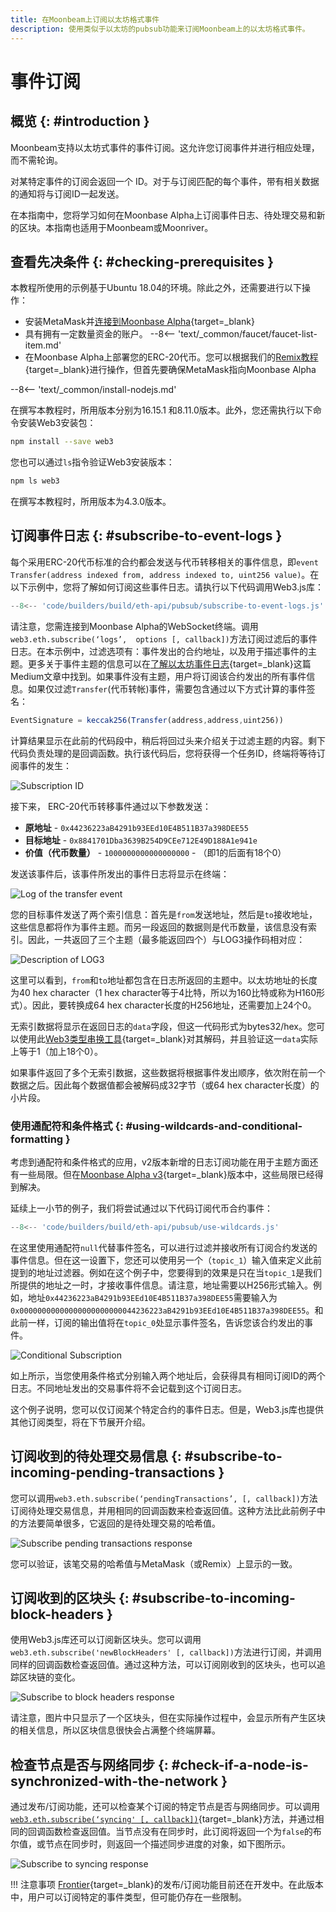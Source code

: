 ```yaml
---
title: 在Moonbeam上订阅以太坊格式事件
description: 使用类似于以太坊的pubsub功能来订阅Moonbeam上的以太坊格式事件。
---
```


# 事件订阅

## 概览  {: #introduction }

Moonbeam支持以太坊式事件的事件订阅。这允许您订阅事件并进行相应处理，而不需轮询。

对某特定事件的订阅会返回一个 ID。对于与订阅匹配的每个事件，带有相关数据的通知将与订阅ID一起发送。

在本指南中，您将学习如何在Moonbase Alpha上订阅事件日志、待处理交易和新的区块。本指南也适用于Moonbeam或Moonriver。

## 查看先决条件 {: #checking-prerequisites }

本教程所使用的示例基于Ubuntu 18.04的环境。除此之外，还需要进行以下操作：

 - 安装MetaMask并[连接到Moonbase Alpha](/tokens/connect/metamask/){target=\_blank}
 - 具有拥有一定数量资金的账户。
  --8<-- 'text/_common/faucet/faucet-list-item.md'
 - 在Moonbase Alpha上部署您的ERC-20代币。您可以根据我们的[Remix教程](/builders/build/eth-api/dev-env/remix/){target=\_blank}进行操作，但首先要确保MetaMask指向Moonbase Alpha

--8<-- 'text/_common/install-nodejs.md'

在撰写本教程时，所用版本分别为16.15.1 和8.11.0版本。此外，您还需执行以下命令安装Web3安装包：

```bash
npm install --save web3
```

您也可以通过`ls`指令验证Web3安装版本：

```bash
npm ls web3
```

在撰写本教程时，所用版本为4.3.0版本。

## 订阅事件日志 {: #subscribe-to-event-logs }

每个采用ERC-20代币标准的合约都会发送与代币转移相关的事件信息，即`event Transfer(address indexed from, address indexed to, uint256 value)`。在以下示例中，您将了解如何订阅这些事件日志。请执行以下代码调用Web3.js库：

```js
--8<-- 'code/builders/build/eth-api/pubsub/subscribe-to-event-logs.js'
```

请注意，您需连接到Moonbase Alpha的WebSocket终端。调用`web3.eth.subscribe(‘logs’,  options [, callback])`方法订阅过滤后的事件日志。在本示例中，过滤选项有：事件发出的合约地址，以及用于描述事件的主题。更多关于事件主题的信息可以在[了解以太坊事件日志](https://medium.com/mycrypto/understanding-event-logs-on-the-ethereum-blockchain-f4ae7ba50378){target=\_blank}这篇Medium文章中找到。如果事件没有主题，用户将订阅该合约发出的所有事件信息。如果仅过滤`Transfer`(代币转帐)事件，需要包含通过以下方式计算的事件签名：

```js
EventSignature = keccak256(Transfer(address,address,uint256))
```

计算结果显示在此前的代码段中，稍后将回过头来介绍关于过滤主题的内容。剩下代码负责处理的是回调函数。执行该代码后，您将获得一个任务ID，终端将等待订阅事件的发生：

![Subscription ID](/images/builders/build/eth-api/pubsub/pubsub-1.webp)

接下来， ERC-20代币转移事件通过以下参数发送：

 - **原地址** - `0x44236223aB4291b93EEd10E4B511B37a398DEE55`
 - **目标地址** - `0x8841701Dba3639B254D9CEe712E49D188A1e941e`
 - **价值（代币数量）** - `1000000000000000000` - （即1的后面有18个0）

发送该事件后，该事件所发出的事件日志将显示在终端：

![Log of the transfer event](/images/builders/build/eth-api/pubsub/pubsub-2.webp)

您的目标事件发送了两个索引信息：首先是`from`发送地址，然后是`to`接收地址，这些信息都将作为事件主题。而另一段返回的数据则是代币数量，该信息没有索引。因此，一共返回了三个主题（最多能返回四个）与LOG3操作码相对应：

![Description of LOG3](/images/builders/build/eth-api/pubsub/pubsub-3.webp)

这里可以看到，`from`和`to`地址都包含在日志所返回的主题中。以太坊地址的长度为40 hex character（1 hex character等于4比特，所以为160比特或称为H160形式）。因此，要转换成64 hex character长度的H256地址，还需要加上24个0。

无索引数据将显示在返回日志的`data`字段，但这一代码形式为bytes32/hex。您可以使用此[Web3类型串换工具](https://web3-type-converter.onbrn.com/){target=\_blank}对其解码，并且验证这一`data`实际上等于1（加上18个0）。

如果事件返回了多个无索引数据，这些数据将根据事件发出顺序，依次附在前一个数据之后。因此每个数据值都会被解码成32字节（或64 hex character长度）的小片段。

### 使用通配符和条件格式  {: #using-wildcards-and-conditional-formatting }

考虑到通配符和条件格式的应用，v2版本新增的日志订阅功能在用于主题方面还有一些局限。但在[Moonbase Alpha v3](https://moonbeam.network/announcements/moonbeam-network-upgrades-account-structure-to-match-ethereum/){target=\_blank}版本中，这些局限已经得到解决。

延续上一小节的例子，我们将尝试通过以下代码订阅代币合约事件：

```js
--8<-- 'code/builders/build/eth-api/pubsub/use-wildcards.js'
```

在这里使用通配符`null`代替事件签名，可以进行过滤并接收所有订阅合约发送的事件信息。但在这一设置下，您还可以使用另一个（`topic_1`）输入值来定义此前提到的地址过滤器。例如在这个例子中，您要得到的效果是只在当`topic_1`是我们所提供的地址之一时，才接收事件信息。请注意，地址需要以H256形式输入。例如，地址`0x44236223aB4291b93EEd10E4B511B37a398DEE55`需要输入为`0x00000000000000000000000044236223aB4291b93EEd10E4B511B37a398DEE55`。和此前一样，订阅的输出值将在`topic_0`处显示事件签名，告诉您该合约发出的事件。

![Conditional Subscription](/images/builders/build/eth-api/pubsub/pubsub-4.webp)

如上所示，当您使用条件格式分别输入两个地址后，会获得具有相同订阅ID的两个日志。不同地址发出的交易事件将不会记载到这个订阅日志。

这个例子说明，您可以仅订阅某个特定合约的事件日志。但是，Web3.js库也提供其他订阅类型，将在下节展开介绍。

## 订阅收到的待处理交易信息 {: #subscribe-to-incoming-pending-transactions }

您可以调用`web3.eth.subscribe(‘pendingTransactions’, [, callback])`方法订阅待处理交易信息，并用相同的回调函数来检查返回值。这种方法比此前例子中的方法要简单很多，它返回的是待处理交易的哈希值。

![Subscribe pending transactions response](/images/builders/build/eth-api/pubsub/pubsub-5.webp)

您可以验证，该笔交易的哈希值与MetaMask（或Remix）上显示的一致。

## 订阅收到的区块头 {: #subscribe-to-incoming-block-headers }

使用Web3.js库还可以订阅新区块头。您可以调用`web3.eth.subscribe('newBlockHeaders' [, callback])`方法进行订阅，并调用同样的回调函数检查返回值。通过这种方法，可以订阅刚收到的区块头，也可以追踪区块链的变化。

![Subscribe to block headers response](/images/builders/build/eth-api/pubsub/pubsub-6.webp)

请注意，图片中只显示了一个区块头，但在实际操作过程中，会显示所有产生区块的相关信息，所以区块信息很快会占满整个终端屏幕。

## 检查节点是否与网络同步 {: #check-if-a-node-is-synchronized-with-the-network }

通过发布/订阅功能，还可以检查某个订阅的特定节点是否与网络同步。可以调用[`web3.eth.subscribe(‘syncing' [, callback])`](https://web3js.readthedocs.io/en/v1.2.11/web3-eth-subscribe.html#subscribe-syncing){target=\_blank}方法，并通过相同的回调函数检查返回值。当节点没有在同步时，此订阅将返回一个为`false`的布尔值，或节点在同步时，则返回一个描述同步进度的对象，如下图所示。

![Subscribe to syncing response](/images/builders/build/eth-api/pubsub/pubsub-7.webp)

!!! 注意事项
    [Frontier](https://github.com/polkadot-evm/frontier){target=\_blank}的发布/订阅功能目前还在开发中。在此版本中，用户可以订阅特定的事件类型，但可能仍存在一些限制。
